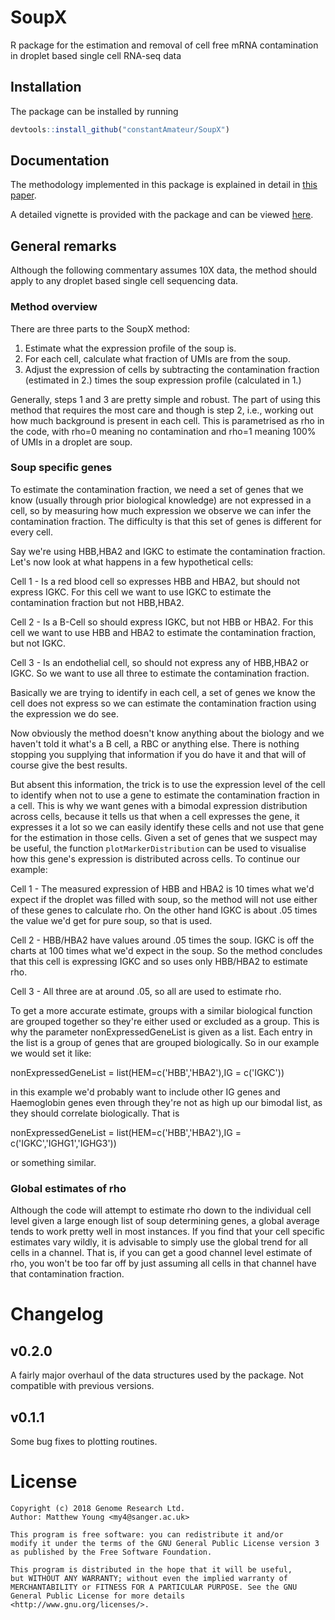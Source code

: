 # SoupX

R package for the estimation and removal of cell free mRNA contamination in droplet based single cell RNA-seq data

## Installation

The package can be installed by running

```R
devtools::install_github("constantAmateur/SoupX")
```

## Documentation

The methodology implemented in this package is explained in detail in [this paper](https://github.com/constantAmateur/SoupX).  

A detailed vignette is provided with the package and can be viewed [here](https://github.com/constantAmateur/SoupX/tree/master/vignettes/pbmcTutorial.pdf).

## General remarks

Although the following commentary assumes 10X data, the method should apply to any droplet based single cell sequencing data.

### Method overview

There are three parts to the SoupX method:

1. Estimate what the expression profile of the soup is.  
2. For each cell, calculate what fraction of UMIs are from the soup.
3. Adjust the expression of cells by subtracting the contamination fraction (estimated in 2.) times the soup expression profile (calculated in 1.)

Generally, steps 1 and 3 are pretty simple and robust.  The part of using this method that requires the most care and though is step 2, i.e., working out how much background is present in each cell.  This is parametrised as rho in the code, with rho=0 meaning no contamination and rho=1 meaning 100% of UMIs in a droplet are soup.


### Soup specific genes

To estimate the contamination fraction, we need a set of genes that we know (usually through prior biological knowledge) are not expressed in a cell, so by measuring how much expression we observe we can infer the contamination fraction.  The difficulty is that this set of genes is different for every cell.

Say we're using HBB,HBA2 and IGKC to estimate the contamination fraction.  Let's now look at what happens in a few hypothetical cells:

Cell 1 - Is a red blood cell so expresses HBB and HBA2, but should not express IGKC.  For this cell we want to use IGKC to estimate the contamination fraction but not HBB,HBA2.

Cell 2 - Is a B-Cell so should express IGKC, but not HBB or HBA2.  For this cell we want to use HBB and HBA2 to estimate the contamination fraction, but not IGKC.

Cell 3 - Is an endothelial cell, so should not express any of HBB,HBA2 or IGKC.  So we want to use all three to estimate the contamination fraction.

Basically we are trying to identify in each cell, a set of genes we know the cell does not express so we can estimate the contamination fraction using the expression we do see.

Now obviously the method doesn't know anything about the biology and we haven't told it what's a B cell, a RBC or anything else.  There is nothing stopping you supplying that information if you do have it and that will of course give the best results.

But absent this information, the trick is to use the expression level of the cell to identify when not to use a gene to estimate the contamination fraction in a cell.  This is why we want genes with a bimodal expression distribution across cells, because it tells us that when a cell expresses the gene, it expresses it a lot so we can easily identify these cells and not use that gene for the estimation in those cells.  Given a set of genes that we suspect may be useful, the function `plotMarkerDistribution` can be used to visualise how this gene's expression is distributed across cells.  To continue our example:

Cell 1 - The measured expression of HBB and HBA2 is 10 times what we'd expect if the droplet was filled with soup, so the method will not use either of these genes to calculate rho.  On the other hand IGKC is about .05 times the value we'd get for pure soup, so that is used.

Cell 2 - HBB/HBA2 have values around .05 times the soup.  IGKC is off the charts at 100 times what we'd expect in the soup.  So the method concludes that this cell is expressing IGKC and so uses only HBB/HBA2 to estimate rho.

Cell 3 - All three are at around .05, so all are used to estimate rho.

To get a more accurate estimate, groups with a similar biological function are grouped together so they're either used or excluded as a group.  This is why the parameter nonExpressedGeneList is given as a list.  Each entry in the list is a group of genes that are grouped biologically.  So in our example we would set it like:

nonExpressedGeneList = list(HEM=c('HBB','HBA2'),IG = c('IGKC'))

in this example we'd probably want to include other IG genes and Haemoglobin genes even through they're not as high up our bimodal list, as they should correlate biologically. That is

nonExpressedGeneList = list(HEM=c('HBB','HBA2'),IG = c('IGKC','IGHG1','IGHG3'))

or something similar.

### Global estimates of rho

Although the code will attempt to estimate rho down to the individual cell level given a large enough list of soup determining genes, a global average tends to work pretty well in most instances.  If you find that your cell specific estimates vary wildly, it is advisable to simply use the global trend for all cells in a channel.  That is, if you can get a good channel level estimate of rho, you won't be too far off by just assuming all cells in that channel have that contamination fraction.

# Changelog

## v0.2.0

A fairly major overhaul of the data structures used by the package.  Not compatible with previous versions.

## v0.1.1

Some bug fixes to plotting routines.

# License

```
Copyright (c) 2018 Genome Research Ltd. 
Author: Matthew Young <my4@sanger.ac.uk> 
 
This program is free software: you can redistribute it and/or 
modify it under the terms of the GNU General Public License version 3 
as published by the Free Software Foundation. 

This program is distributed in the hope that it will be useful, 
but WITHOUT ANY WARRANTY; without even the implied warranty of 
MERCHANTABILITY or FITNESS FOR A PARTICULAR PURPOSE. See the GNU 
General Public License for more details <http://www.gnu.org/licenses/>. 
```

